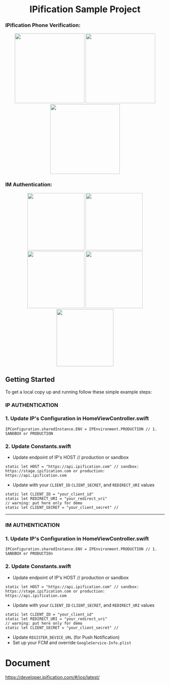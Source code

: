 
<h1 align="center">IPification Sample Project</h1>

### IPification Phone Verification:
<p align="center">
    <img src='https://user-images.githubusercontent.com/4114159/224629567-189dcace-a895-4fad-8588-93b955960452.jpg' width='220'>
    <img src='https://user-images.githubusercontent.com/4114159/153834085-686378a6-97e2-4c49-9871-f12db5fc16e1.png' width='220'>
    <img src='https://user-images.githubusercontent.com/4114159/153834072-52712b4e-a3fc-43e4-a07a-0df018f7374f.jpg' width='220'>
</p>

### IM Authentication:
<p align="center">
  <img src='https://user-images.githubusercontent.com/4114159/224629326-9a1c850a-4cce-47d3-9cbc-6de49036cc04.png' width='180'>
<img src='https://user-images.githubusercontent.com/4114159/153820778-b4e6cb13-e4b9-4eb9-96ec-b7596617d906.jpg' width='180'>
<img src='https://user-images.githubusercontent.com/4114159/153820768-fe862eb3-01b2-46de-b140-5ac55e6008bf.jpg' width='180'>
  <img src='https://user-images.githubusercontent.com/4114159/153827230-b896b66b-5b82-421d-b639-755b50d218c8.png' width='180'>

  <img src='https://user-images.githubusercontent.com/4114159/153826264-74a50ef3-9847-4ca4-bed0-5278863a3222.png' width='180'>

</p>

<!-- GETTING STARTED -->
## Getting Started

To get a local copy up and running follow these simple example steps:


### IP AUTHENTICATION

### 1. Update IP's Configuration in HomeViewController.swift
```
IPConfiguration.sharedInstance.ENV = IPEnvironment.PRODUCTION // 1. SANDBOX or PRODUCTION
```

### 2. Update Constants.swift
- Update endpoint of IP's HOST // production or sandbox
```
static let HOST = "https://api.ipification.com" // sandbox: https://stage.ipification.com or production: https://api.ipification.com

```
- Update with your `CLIENT_ID` `CLIENT_SECRET`, and `REDIRECT_URI` values
```
static let CLIENT_ID = "your_client_id"
static let REDIRECT_URI = "your_redirect_uri"
// warning: put here only for demo
static let CLIENT_SECRET = "your_client_secret" // 
```

----------------------

### IM AUTHENTICATION

### 1. Update IP's Configuration in HomeViewController.swift
```
IPConfiguration.sharedInstance.ENV = IPEnvironment.PRODUCTION // 1. SANDBOX or PRODUCTIOn
```

### 2. Update Constants.swift
- Update endpoint of IP's HOST // production or sandbox
```
static let HOST = "https://api.ipification.com" // sandbox: https://stage.ipification.com or production: https://api.ipification.com

```
- Update with your `CLIENT_ID` `CLIENT_SECRET`, and `REDIRECT_URI` values
```
static let CLIENT_ID = "your_client_id"
static let REDIRECT_URI = "your_redirect_uri"
// warning: put here only for demo
static let CLIENT_SECRET = "your_client_secret" // 
```

- Update `REGISTER_DEVICE_URL` (for Push Notification)
- Set up your FCM and override `GoogleService-Info.plist`

  

# Document

https://developer.ipification.com/#/ios/latest/
